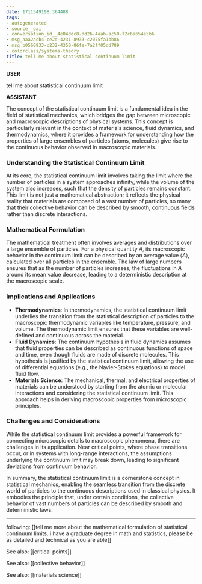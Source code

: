```yaml
---
date: 1711549198.364488
tags:
- autogenerated
- source__oai
- conversation_id__4e04ddc8-dd26-4aab-ac50-f2c6a654e5b6
- msg_aaa2acb4-ce2d-4231-8933-c2075fa1bb86
- msg_b0560933-c232-4350-86fe-7a2ff05dd789
- colorclass/systems-theory
title: tell me about statistical continuum limit
---
```


**USER**

tell me about statistical continuum limit


**ASSISTANT**

The concept of the statistical continuum limit is a fundamental idea in the field of statistical mechanics, which bridges the gap between microscopic and macroscopic descriptions of physical systems. This concept is particularly relevant in the context of materials science, fluid dynamics, and thermodynamics, where it provides a framework for understanding how the properties of large ensembles of particles (atoms, molecules) give rise to the continuous behavior observed in macroscopic materials.

### Understanding the Statistical Continuum Limit

At its core, the statistical continuum limit involves taking the limit where the number of particles in a system approaches infinity, while the volume of the system also increases, such that the density of particles remains constant. This limit is not just a mathematical abstraction; it reflects the physical reality that materials are composed of a vast number of particles, so many that their collective behavior can be described by smooth, continuous fields rather than discrete interactions.

### Mathematical Formulation

The mathematical treatment often involves averages and distributions over a large ensemble of particles. For a physical quantity $A$, its macroscopic behavior in the continuum limit can be described by an average value $\langle A \rangle$, calculated over all particles in the ensemble. The law of large numbers ensures that as the number of particles increases, the fluctuations in $A$ around its mean value decrease, leading to a deterministic description at the macroscopic scale.

### Implications and Applications

- **Thermodynamics**: In thermodynamics, the statistical continuum limit underlies the transition from the statistical description of particles to the macroscopic thermodynamic variables like temperature, pressure, and volume. The thermodynamic limit ensures that these variables are well-defined and continuous across the material.
- **Fluid Dynamics**: The continuum hypothesis in fluid dynamics assumes that fluid properties can be described as continuous functions of space and time, even though fluids are made of discrete molecules. This hypothesis is justified by the statistical continuum limit, allowing the use of differential equations (e.g., the Navier-Stokes equations) to model fluid flow.
- **Materials Science**: The mechanical, thermal, and electrical properties of materials can be understood by starting from the atomic or molecular interactions and considering the statistical continuum limit. This approach helps in deriving macroscopic properties from microscopic principles.

### Challenges and Considerations

While the statistical continuum limit provides a powerful framework for connecting microscopic details to macroscopic phenomena, there are challenges in its application. Near critical points, where phase transitions occur, or in systems with long-range interactions, the assumptions underlying the continuum limit may break down, leading to significant deviations from continuum behavior.

In summary, the statistical continuum limit is a cornerstone concept in statistical mechanics, enabling the seamless transition from the discrete world of particles to the continuous descriptions used in classical physics. It embodies the principle that, under certain conditions, the collective behavior of vast numbers of particles can be described by smooth and deterministic laws.


---


following: [[tell me more about the mathematical formulation of statistical continuum limits. i have a graduate degree in math and statistics, please be as detailed and technical as you are able]]

See also: [[critical points]]


See also: [[collective behavior]]


See also: [[materials science]]